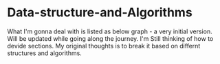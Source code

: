 # Data-structure-and-Algorithms
What I'm gonna deal with is listed as below graph - a very initial version. Will be updated while going along the journey. 
I'm Still thinking of how to devide sections. My original thoughts is to break it based on differnt structures and algorithms.

